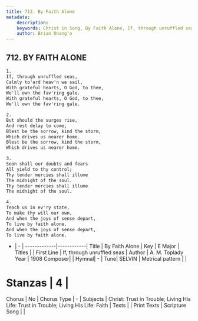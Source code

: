 ```yaml
---
title: 712. By Faith Alone
metadata:
    description: 
    keywords: Christ in Song, By Faith Alone, If, through unruffled seas, 
    author: Brian Onang'o
---
```



## 712. BY FAITH ALONE

```txt
1.
If, through unruffled seas,
Calmly to'ard heav'n we sail,
With grateful hearts, O God, to thee,
We'll own the fav'ring gale.
With grateful hearts, O God, to thee,
We'll own the fav'ring gale.

2.
But should the surges rise,
And rest delay to come,
Blest be the sorrow, kind the storm,
Which drives us nearer home.
Blest be the sorrow, kind the storm,
Which drives us nearer home.

3.
Soon shall our doubts and fears
All yield to thy control;
Thy tender mercies shall illume
The midnight of the soul.
Thy tender mercies shall illume
The midnight of the soul.

4.
Teach us in ev'ry state,
To make thy will our own,
And when the joys of sense depart,
To live by faith alone.
And when the joys of sense depart,
To live by faith alone.

```

- |   -  |
-------------|------------|
Title | By Faith Alone |
Key | E Major |
Titles |  |
First Line | If, through unruffled seas |
Author | A. M. Toplady
Year | 1908
Composer|  |
Hymnal|  - |
Tune| SELVIN |
Metrical pattern | |
# Stanzas | 4 |
Chorus | No |
Chorus Type | - |
Subjects | Christ: Trust in Trouble; Living His Life: Trust in Trouble; Living His Life: Faith |
Texts |  |
Print Texts | 
Scripture Song |  |
  
